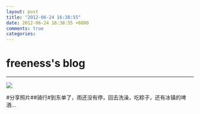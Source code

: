 ```yaml
---
layout: post
title: "2012-06-24 16:38:55"
date: 2012-06-24 16:38:55 +0800
comments: true
categories: 
---
```


# freeness's blog

----------

![](http://okqmqrbgo.bkt.clouddn.com/201206241638551.jpg)

>
\#分享照片\#\#骑行\#到东单了，雨还没有停，回去洗澡，吃粽子，还有冰镇的啤酒…